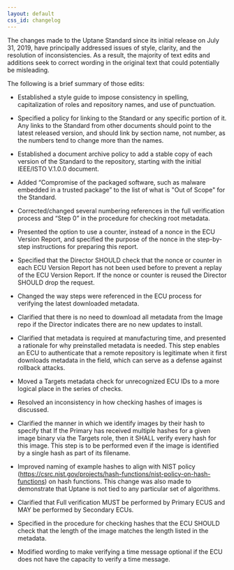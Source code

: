 ```yaml
---
layout: default
css_id: changelog
---
```



The changes made to the Uptane Standard since its initial release on July 31, 2019, have principally addressed issues of style, clarity, and the resolution of inconsistencies. As a result, the majority of text edits and additions seek to correct wording in the original text that could potentially be misleading. 

The following is a brief summary of those edits:

- Established a style guide to impose consistency in spelling, capitalization of roles and repository names, and use of punctuation. 

- Specified a policy for linking to the Standard or any specific portion of it. Any links to the Standard from other documents should point to the latest released version, and should  link by section name, not number, as the numbers tend to change more than the names.

- Established a document archive policy to add a stable copy of each version of the Standard to the repository, starting with the initial IEEE/ISTO V.1.0.0 document.

- Added “Compromise of the packaged software, such as malware embedded in a trusted package” to the list of what is "Out of Scope" for the Standard.

- Corrected/changed several numbering references in the full verification process and “Step 0” in the procedure for checking root metadata.

- Presented the option to use a counter, instead of a nonce in the ECU Version Report, and specified the purpose of the nonce in the step-by-step instructions for preparing this report. 

- Specified that the Director SHOULD check that the nonce or counter in each ECU Version Report has not been used before to prevent a replay of the ECU Version Report. If the nonce or counter is reused the Director SHOULD drop the request. 

- Changed the way steps were referenced in the ECU process for verifying the latest downloaded metadata.

- Clarified that there is no need to download all metadata from the Image repo if the Director indicates there are no new updates to install. 

- Clarified that metadata is required at manufacturing time, and presented a rationale for why preinstalled metadata is needed.  This step enables an ECU to authenticate that a remote repository is legitimate when it first downloads metadata in the field, which can serve as a defense against rollback attacks.

- Moved a Targets metadata check for unrecognized ECU IDs to a more logical place in the series of checks.

- Resolved an  inconsistency in how checking hashes of images is discussed.

- Clarified the manner in which we identify images by their hash to specify that If the Primary has received multiple hashes for a given image binary via the Targets role,  then it SHALL verify every hash for this image. This step is to be performed  even if the image is identified by a single hash as part of its filename. 

- Improved naming of example hashes to align with NIST policy (https://csrc.nist.gov/projects/hash-functions/nist-policy-on-hash-functions) on hash functions. This change was also made to demonstrate that Uptane is not tied to any particular set of algorithms.

- Clarified that Full verification MUST be performed by Primary ECUS and MAY be performed by Secondary ECUs. 

- Specified in the procedure for checking hashes that the ECU SHOULD check that the length of the image matches the length listed in the metadata. 

- Modified wording to make verifying a time message optional if the ECU does not have the capacity to verify a time message. 



